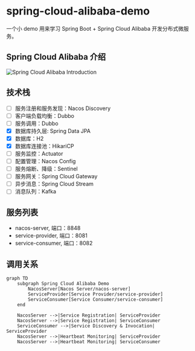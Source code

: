 # spring-cloud-alibaba-demo

一个小 demo 用来学习 Spring Boot + Spring Cloud Alibaba 开发分布式微服务。

## Spring Cloud Alibaba 介绍

![Spring Cloud Alibaba Introduction](https://sca.aliyun.com/img/overview-doc-img/spring-cloud-alibaba-img.png)

## 技术栈

- [ ] 服务注册和服务发现：Nacos Discovery
- [ ] 客户端负载均衡：Dubbo
- [ ] 服务调用：Dubbo
- [X] 数据库持久层: Spring Data JPA
- [X] 数据库：H2
- [X] 数据库连接池：HikariCP
- [ ] 服务监控：Actuator
- [ ] 配置管理：Nacos Config
- [ ] 服务熔断、降级：Sentinel
- [ ] 服务网关：Spring Cloud Gateway
- [ ] 异步消息：Spring Cloud Stream
- [ ] 消息队列：Kafka

## 服务列表

- nacos-server, 端口：8848
- service-provider, 端口：8081
- service-consumer, 端口：8082

## 调用关系

```mermaid
graph TD
    subgraph Spring Cloud Alibaba Demo
        NacosServer[Nacos Server/nacos-server]
        ServiceProvider[Service Provider/service-provider]
        ServiceConsumer[Service Consumer/service-consumer]
    end

    NacosServer -->|Service Registration| ServiceProvider
    NacosServer -->|Service Registration| ServiceConsumer
    ServiceConsumer -->|Service Discovery & Invocation| ServiceProvider
    NacosServer -->|Heartbeat Monitoring| ServiceProvider
    NacosServer -->|Heartbeat Monitoring| ServiceConsumer
```
